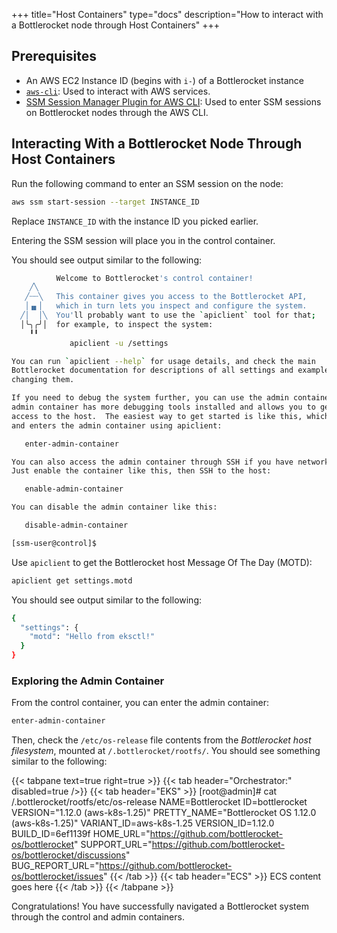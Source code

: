 +++
title="Host Containers"
type="docs"
description="How to interact with a Bottlerocket node through Host Containers"
+++

## Prerequisites

- An AWS EC2 Instance ID (begins with `i-`) of a Bottlerocket instance
- [`aws-cli`](https://docs.aws.amazon.com/cli/latest/userguide/getting-started-install.html#getting-started-install-instructions): Used to interact with AWS services.
- [SSM Session Manager Plugin for AWS CLI](https://docs.aws.amazon.com/systems-manager/latest/userguide/session-manager-working-with-install-plugin.html): Used to enter SSM sessions on Bottlerocket nodes through the AWS CLI.

## Interacting With a Bottlerocket Node Through Host Containers

Run the following command to enter an SSM session on the node:

```bash
aws ssm start-session --target INSTANCE_ID
```

Replace `INSTANCE_ID` with the instance ID you picked earlier.

Entering the SSM session will place you in the control container.

You should see output similar to the following:

```bash
          Welcome to Bottlerocket's control container!
    ╱╲
   ╱┄┄╲   This container gives you access to the Bottlerocket API,
   │▗▖│   which in turn lets you inspect and configure the system.
  ╱│  │╲  You'll probably want to use the `apiclient` tool for that;
  │╰╮╭╯│  for example, to inspect the system:
    ╹╹
             apiclient -u /settings

You can run `apiclient --help` for usage details, and check the main
Bottlerocket documentation for descriptions of all settings and examples of
changing them.

If you need to debug the system further, you can use the admin container.  The
admin container has more debugging tools installed and allows you to get root
access to the host.  The easiest way to get started is like this, which enables
and enters the admin container using apiclient:

   enter-admin-container

You can also access the admin container through SSH if you have network access.
Just enable the container like this, then SSH to the host:

   enable-admin-container

You can disable the admin container like this:

   disable-admin-container

[ssm-user@control]$
```

Use `apiclient` to get the Bottlerocket host Message Of The Day (MOTD):

```bash
apiclient get settings.motd
```

You should see output similar to the following:

```bash
{
  "settings": {
    "motd": "Hello from eksctl!"
  }
}
```

### Exploring the Admin Container

From the control container, you can enter the admin container:

```bash
enter-admin-container
```

Then, check the `/etc/os-release` file contents from the _Bottlerocket host filesystem_, mounted at `/.bottlerocket/rootfs/`.
You should see something similar to the following:

{{< tabpane text=true right=true >}}
  {{< tab header="Orchestrator:" disabled=true />}}
  {{< tab header="EKS" >}}
[root@admin]# cat /.bottlerocket/rootfs/etc/os-release
NAME=Bottlerocket
ID=bottlerocket
VERSION="1.12.0 (aws-k8s-1.25)"
PRETTY_NAME="Bottlerocket OS 1.12.0 (aws-k8s-1.25)"
VARIANT_ID=aws-k8s-1.25
VERSION_ID=1.12.0
BUILD_ID=6ef1139f
HOME_URL="https://github.com/bottlerocket-os/bottlerocket"
SUPPORT_URL="https://github.com/bottlerocket-os/bottlerocket/discussions"
BUG_REPORT_URL="https://github.com/bottlerocket-os/bottlerocket/issues"
  {{< /tab >}}
  {{< tab header="ECS" >}}
ECS content goes here
  {{< /tab >}}
{{< /tabpane >}}

Congratulations!
You have successfully navigated a Bottlerocket system through the control and admin containers.
